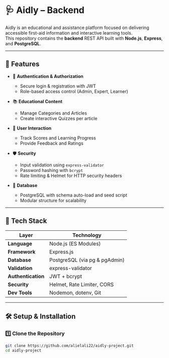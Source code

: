# 🩺 Aidly – Backend

Aidly is an educational and assistance platform focused on delivering accessible first-aid information and interactive learning tools.  
This repository contains the **backend** REST API built with **Node.js**, **Express**, and **PostgreSQL**.

---

## 🚀 Features

- 👤 **Authentication & Authorization**
  - Secure login & registration with JWT
  - Role-based access control (Admin, Expert, Learner)

- 📚 **Educational Content**
  - Manage Categories and Articles
  - Create interactive Quizzes per article

- 🧠 **User Interaction**
  - Track Scores and Learning Progress
  - Provide Feedback and Ratings

- 🛡 **Security**
  - Input validation using `express-validator`
  - Password hashing with `bcrypt`
  - Rate limiting & Helmet for HTTP security headers

- 💾 **Database**
  - PostgreSQL with schema auto-load and seed script
  - Modular structure for scalability

---

## 🧩 Tech Stack

| Layer | Technology |
|-------|-------------|
| **Language** | Node.js (ES Modules) |
| **Framework** | Express.js |
| **Database** | PostgreSQL (via pg & pgAdmin) |
| **Validation** | express-validator |
| **Authentication** | JWT + bcrypt |
| **Security** | Helmet, Rate Limiter, CORS |
| **Dev Tools** | Nodemon, dotenv, Git |

---

## 🛠️ Setup & Installation

### 1️⃣ Clone the Repository
```bash
git clone https://github.com/alielali22/aidly-project.git
cd aidly-project
